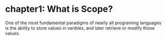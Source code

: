 # chapter1: What is Scope?

One of the most fundamental paradigms of nearly all programing languages is the ability to store values in varibles, and later retrieve or modify those values.